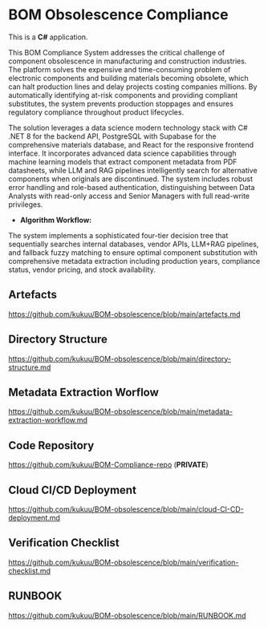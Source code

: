 # BOM Obsolescence Compliance

This is a **C#** application. 

This BOM Compliance System addresses the critical challenge of component obsolescence in manufacturing and construction industries. The platform solves the expensive and time-consuming problem of electronic components and building materials becoming obsolete, which can halt production lines and delay projects costing companies millions. By automatically identifying at-risk components and providing compliant substitutes, the system prevents production stoppages and ensures regulatory compliance throughout product lifecycles.

The solution leverages a data science modern technology stack with C# .NET 8 for the backend API, PostgreSQL with Supabase for the comprehensive materials database, and React for the responsive frontend interface. It incorporates advanced data science capabilities through machine learning models that extract component metadata from PDF datasheets, while LLM and RAG pipelines intelligently search for alternative components when originals are discontinued. The system includes robust error handling and role-based authentication, distinguishing between Data Analysts with read-only access and Senior Managers with full read-write privileges. 

- **Algorithm Workflow:** 

The system implements a sophisticated four-tier decision tree that sequentially searches internal databases, vendor APIs, LLM+RAG pipelines, and fallback fuzzy matching to ensure optimal component substitution with comprehensive metadata extraction including production years, compliance status, vendor pricing, and stock availability.

## Artefacts
https://github.com/kukuu/BOM-obsolescence/blob/main/artefacts.md 

## Directory Structure
https://github.com/kukuu/BOM-obsolescence/blob/main/directory-structure.md

## Metadata Extraction Worflow
https://github.com/kukuu/BOM-obsolescence/blob/main/metadata-extraction-workflow.md

##  Code Repository

https://github.com/kukuu/BOM-Compliance-repo (**PRIVATE**)

## Cloud CI/CD Deployment
https://github.com/kukuu/BOM-obsolescence/blob/main/cloud-CI-CD-deployment.md

## Verification Checklist
https://github.com/kukuu/BOM-obsolescence/blob/main/verification-checklist.md
 
## RUNBOOK
https://github.com/kukuu/BOM-obsolescence/blob/main/RUNBOOK.md


